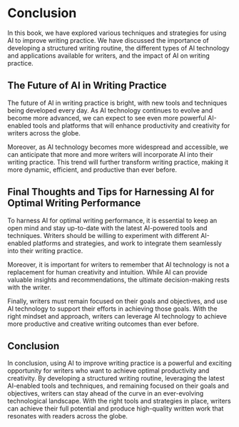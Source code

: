 # Conclusion

In this book, we have explored various techniques and strategies for using AI to improve writing practice. We have discussed the importance of developing a structured writing routine, the different types of AI technology and applications available for writers, and the impact of AI on writing practice.

The Future of AI in Writing Practice
------------------------------------

The future of AI in writing practice is bright, with new tools and techniques being developed every day. As AI technology continues to evolve and become more advanced, we can expect to see even more powerful AI-enabled tools and platforms that will enhance productivity and creativity for writers across the globe.

Moreover, as AI technology becomes more widespread and accessible, we can anticipate that more and more writers will incorporate AI into their writing practice. This trend will further transform writing practice, making it more dynamic, efficient, and productive than ever before.

Final Thoughts and Tips for Harnessing AI for Optimal Writing Performance
-------------------------------------------------------------------------

To harness AI for optimal writing performance, it is essential to keep an open mind and stay up-to-date with the latest AI-powered tools and techniques. Writers should be willing to experiment with different AI-enabled platforms and strategies, and work to integrate them seamlessly into their writing practice.

Moreover, it is important for writers to remember that AI technology is not a replacement for human creativity and intuition. While AI can provide valuable insights and recommendations, the ultimate decision-making rests with the writer.

Finally, writers must remain focused on their goals and objectives, and use AI technology to support their efforts in achieving those goals. With the right mindset and approach, writers can leverage AI technology to achieve more productive and creative writing outcomes than ever before.

Conclusion
----------

In conclusion, using AI to improve writing practice is a powerful and exciting opportunity for writers who want to achieve optimal productivity and creativity. By developing a structured writing routine, leveraging the latest AI-enabled tools and techniques, and remaining focused on their goals and objectives, writers can stay ahead of the curve in an ever-evolving technological landscape. With the right tools and strategies in place, writers can achieve their full potential and produce high-quality written work that resonates with readers across the globe.